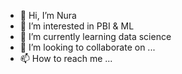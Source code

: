 - 👋 Hi, I’m Nura
- 👀 I’m interested in PBI & ML
- 🌱 I’m currently learning data science  
- 💞️ I’m looking to collaborate on ...
- 📫 How to reach me ...

<!---
NSprogram3/NSprogram3 is a ✨ special ✨ repository because its `README.md` (this file) appears on your GitHub profile.
You can click the Preview link to take a look at your changes.
--->
